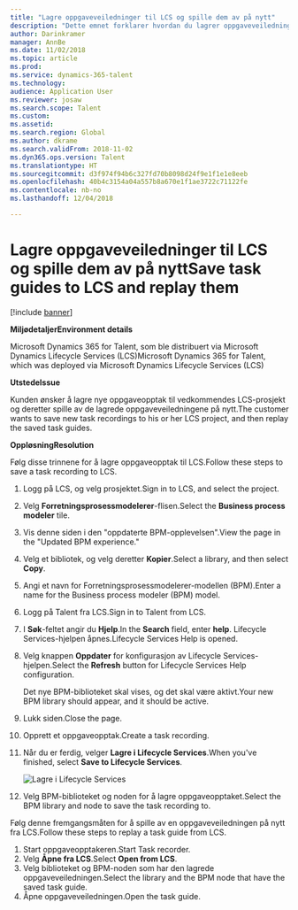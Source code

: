 ```yaml
---
title: "Lagre oppgaveveiledninger til LCS og spille dem av på nytt"
description: "Dette emnet forklarer hvordan du lagrer oppgaveveiledninger til Microsoft Dynamics Lifecycle Services (LCS) og deretter spiller dem av på nytt."
author: Darinkramer
manager: AnnBe
ms.date: 11/02/2018
ms.topic: article
ms.prod: 
ms.service: dynamics-365-talent
ms.technology: 
audience: Application User
ms.reviewer: josaw
ms.search.scope: Talent
ms.custom: 
ms.assetid: 
ms.search.region: Global
ms.author: dkrame
ms.search.validFrom: 2018-11-02
ms.dyn365.ops.version: Talent
ms.translationtype: HT
ms.sourcegitcommit: d3f974f94b6c327fd70b8098d24f9e1f1e1e8eeb
ms.openlocfilehash: 40b4c3154a04a557b8a670e1f1ae3722c71122fe
ms.contentlocale: nb-no
ms.lasthandoff: 12/04/2018

---
```


# <a name="save-task-guides-to-lcs-and-replay-them"></a><span data-ttu-id="b739d-103">Lagre oppgaveveiledninger til LCS og spille dem av på nytt</span><span class="sxs-lookup"><span data-stu-id="b739d-103">Save task guides to LCS and replay them</span></span>

[!include [banner](includes/banner.md)]

<span data-ttu-id="b739d-104">**Miljødetaljer**</span><span class="sxs-lookup"><span data-stu-id="b739d-104">**Environment details**</span></span> 

<span data-ttu-id="b739d-105">Microsoft Dynamics 365 for Talent, som ble distribuert via Microsoft Dynamics Lifecycle Services (LCS)</span><span class="sxs-lookup"><span data-stu-id="b739d-105">Microsoft Dynamics 365 for Talent, which was deployed via Microsoft Dynamics Lifecycle Services (LCS)</span></span>

<span data-ttu-id="b739d-106">**Utstede**</span><span class="sxs-lookup"><span data-stu-id="b739d-106">**Issue**</span></span>

<span data-ttu-id="b739d-107">Kunden ønsker å lagre nye oppgaveopptak til vedkommendes LCS-prosjekt og deretter spille av de lagrede oppgaveveiledningene på nytt.</span><span class="sxs-lookup"><span data-stu-id="b739d-107">The customer wants to save new task recordings to his or her LCS project, and then replay the saved task guides.</span></span>

<span data-ttu-id="b739d-108">**Oppløsning**</span><span class="sxs-lookup"><span data-stu-id="b739d-108">**Resolution**</span></span>

<span data-ttu-id="b739d-109">Følg disse trinnene for å lagre oppgaveopptak til LCS.</span><span class="sxs-lookup"><span data-stu-id="b739d-109">Follow these steps to save a task recording to LCS.</span></span>

1. <span data-ttu-id="b739d-110">Logg på LCS, og velg prosjektet.</span><span class="sxs-lookup"><span data-stu-id="b739d-110">Sign in to LCS, and select the project.</span></span>
2. <span data-ttu-id="b739d-111">Velg **Forretningsprosessmodelerer**-flisen.</span><span class="sxs-lookup"><span data-stu-id="b739d-111">Select the **Business process modeler** tile.</span></span>
3. <span data-ttu-id="b739d-112">Vis denne siden i den "oppdaterte BPM-opplevelsen".</span><span class="sxs-lookup"><span data-stu-id="b739d-112">View the page in the "Updated BPM experience."</span></span>
4. <span data-ttu-id="b739d-113">Velg et bibliotek, og velg deretter **Kopier**.</span><span class="sxs-lookup"><span data-stu-id="b739d-113">Select a library, and then select **Copy**.</span></span>
5. <span data-ttu-id="b739d-114">Angi et navn for Forretningsprosessmodelerer-modellen (BPM).</span><span class="sxs-lookup"><span data-stu-id="b739d-114">Enter a name for the Business process modeler (BPM) model.</span></span>
6. <span data-ttu-id="b739d-115">Logg på Talent fra LCS.</span><span class="sxs-lookup"><span data-stu-id="b739d-115">Sign in to Talent from LCS.</span></span>
7. <span data-ttu-id="b739d-116">I **Søk**-feltet angir du **Hjelp**.</span><span class="sxs-lookup"><span data-stu-id="b739d-116">In the **Search** field, enter **help**.</span></span> <span data-ttu-id="b739d-117">Lifecycle Services-hjelpen åpnes.</span><span class="sxs-lookup"><span data-stu-id="b739d-117">Lifecycle Services Help is opened.</span></span>
8. <span data-ttu-id="b739d-118">Velg knappen **Oppdater** for konfigurasjon av Lifecycle Services-hjelpen.</span><span class="sxs-lookup"><span data-stu-id="b739d-118">Select the **Refresh** button for Lifecycle Services Help configuration.</span></span>

    <span data-ttu-id="b739d-119">Det nye BPM-biblioteket skal vises, og det skal være aktivt.</span><span class="sxs-lookup"><span data-stu-id="b739d-119">Your new BPM library should appear, and it should be active.</span></span>

9. <span data-ttu-id="b739d-120">Lukk siden.</span><span class="sxs-lookup"><span data-stu-id="b739d-120">Close the page.</span></span>
10. <span data-ttu-id="b739d-121">Opprett et oppgaveopptak.</span><span class="sxs-lookup"><span data-stu-id="b739d-121">Create a task recording.</span></span>
11. <span data-ttu-id="b739d-122">Når du er ferdig, velger **Lagre i Lifecycle Services**.</span><span class="sxs-lookup"><span data-stu-id="b739d-122">When you've finished, select **Save to Lifecycle Services**.</span></span>

    ![Lagre i Lifecycle Services](media/task-guides.png)

12. <span data-ttu-id="b739d-124">Velg BPM-biblioteket og noden for å lagre oppgaveopptaket.</span><span class="sxs-lookup"><span data-stu-id="b739d-124">Select the BPM library and node to save the task recording to.</span></span>

<span data-ttu-id="b739d-125">Følg denne fremgangsmåten for å spille av en oppgaveveiledningen på nytt fra LCS.</span><span class="sxs-lookup"><span data-stu-id="b739d-125">Follow these steps to replay a task guide from LCS.</span></span>

1. <span data-ttu-id="b739d-126">Start oppgaveopptakeren.</span><span class="sxs-lookup"><span data-stu-id="b739d-126">Start Task recorder.</span></span>
2. <span data-ttu-id="b739d-127">Velg **Åpne fra LCS**.</span><span class="sxs-lookup"><span data-stu-id="b739d-127">Select **Open from LCS**.</span></span>
3. <span data-ttu-id="b739d-128">Velg biblioteket og BPM-noden som har den lagrede oppgaveveiledningen.</span><span class="sxs-lookup"><span data-stu-id="b739d-128">Select the library and the BPM node that have the saved task guide.</span></span>
4. <span data-ttu-id="b739d-129">Åpne oppgaveveiledningen.</span><span class="sxs-lookup"><span data-stu-id="b739d-129">Open the task guide.</span></span>

